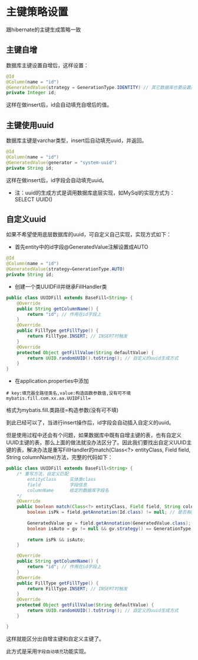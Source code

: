 # 主键策略设置

跟hibernate的主键生成策略一致

## 主键自增

数据库主键设置自增后，这样设置：
```java
@Id
@Column(name = "id")
@GeneratedValue(strategy = GenerationType.IDENTITY) // 其它数据库也要设置成GenerationType.IDENTITY，只要是自增
private Integer id;
```
这样在做insert后，id会自动填充自增后的值。

## 主键使用uuid

数据库主键是varchar类型，insert后自动填充uuid，并返回。
```java
@Id
@Column(name = "id")
@GeneratedValue(generator = "system-uuid")
private String id;
```
这样在做insert后，id字段会自动填充uuid。

- 注：uuid的生成方式是调用数据库底层实现，如MySql的实现方式为： SELECT UUID()

## 自定义uuid
如果不希望使用底层数据库的uuid，可自定义自己实现，实现方式如下：

- 首先entity中的id字段@GeneratedValue注解设置成AUTO

```java
@Id
@Column(name = "id")
@GeneratedValue(strategy=GenerationType.AUTO)
private String id;
```

- 创建一个类UUIDFill并继承FillHandler类

```java
public class UUIDFill extends BaseFill<String> {
	@Override
	public String getColumnName() {
		return "id"; // 作用在id字段上
	}
	@Override
	public FillType getFillType() {
		return FillType.INSERT; // INSERT时触发
	}
	@Override
	protected Object getFillValue(String defaultValue) {
		return UUID.randomUUID().toString(); // 自定义的uuid生成方式
	}
}
```

-  在application.properties中添加

```
# key:填充器全路径类名,value:构造函数参数值,没有可不填
mybatis.fill.com.xx.aa.UUIDFill=
```
格式为mybatis.fill.类路径=构造参数(没有可不填)

到此已经可以了，当进行insert操作后，id字段会自动插入自定义的uuid。

 但是使用过程中还会有个问题，如果数据库中既有自增主键的表，也有自定义UUID主键的表，那么上面的做法就没办法区分了。因此我们要找出自定义UUID主键的表，解决办法是重写FillHandler的match(Class<?> entityClass, Field field, String columnName)方法，完整的代码如下：

```java
public class UUIDFill extends BaseFill<String> {
    /* 重写方法，自定义匹配
        entityClass     实体类class
        field           字段信息
        columnName      给定的数据库字段名
    */
    @Override
    public boolean match(Class<?> entityClass, Field field, String columnName) {
        boolean isPk = field.getAnnotation(Id.class) != null; // 是否有@Id注解
        
        GeneratedValue gv = field.getAnnotation(GeneratedValue.class);
        boolean isAuto = gv != null && gv.strategy() == GenerationType.AUTO; // 是否有@GeneratedValue注解，并且策略是AUTO
        
        return isPk && isAuto;
    }

    @Override
    public String getColumnName() {
        return "id"; // 作用在id字段上
    }
    @Override
    public FillType getFillType() {
        return FillType.INSERT; // INSERT时触发
    }
    @Override
    protected Object getFillValue(String defaultValue) {
        return UUID.randomUUID().toString(); // 自定义的uuid生成方式
    }

}
```

这样就能区分出自增主键和自定义主键了。

此方式是采用`字段自动填充`功能实现。